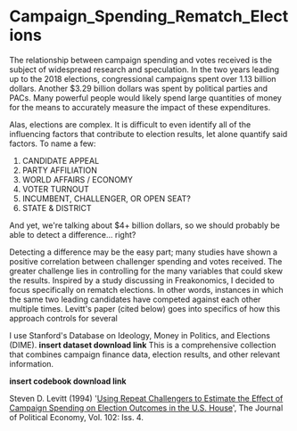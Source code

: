 # Campaign_Spending_Rematch_Elections

The relationship between campaign spending and votes received is the subject of widespread research and speculation. In the two years leading up to the 2018 elections, congressional campaigns spent over 1.13 billion dollars. Another $3.29 billion dollars was spent by political parties and PACs. Many powerful people would likely spend large quantities of money for the means to accurately measure the impact of these expenditures. 
 
Alas, elections are complex. It is difficult to even identify all of the influencing factors that contribute to election results, let alone quantify said factors. To name a few: 

1. CANDIDATE APPEAL
2. PARTY AFFILIATION
3. WORLD AFFAIRS / ECONOMY
4. VOTER TURNOUT
5. INCUMBENT, CHALLENGER, OR OPEN SEAT?
6. STATE & DISTRICT

And yet, we're talking about $4+ billion dollars, so we should probably be able to detect a difference... right?

Detecting a difference may be the easy part; many studies have shown a positive correlation between challenger spending and votes received. The greater challenge lies in controlling for the many variables that could skew the results. Inspired by a study discussing in Freakonomics, I decided to focus specifically on rematch elections. In other words, instances in which the same two leading candidates have competed against each other multiple times. Levitt's paper (cited below) goes into specifics of how this approach controls for several 


I use Stanford's Database on Ideology, Money in Politics, and Elections (DIME). **insert dataset download link** This is a comprehensive collection that combines campaign finance data, election results, and other relevant information.

**insert codebook download link**

Steven D. Levitt (1994) '[Using Repeat Challengers to Estimate the Effect of Campaign Spending on Election Outcomes in the U.S. House](http://pricetheory.uchicago.edu/levitt/Papers/LevittUsingRepeatChallengers1994.pdf)', The Journal of Political Economy, Vol. 102: Iss. 4. 

